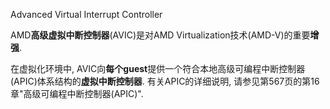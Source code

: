 Advanced Virtual Interrupt Controller

AMD**高级虚拟中断控制器**(AVIC)是对AMD Virtualization技术(AMD-V)的重要**增强**.  

在虚拟化环境中, AVIC向**每个guest**提供一个符合本地高级可编程中断控制器(APIC)体系结构的**虚拟中断控制器**.  有关APIC的详细说明, 请参见第567页的第16章"高级可编程中断控制器(APIC)". 

